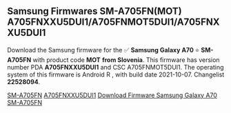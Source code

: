 <h2>Samsung Firmwares SM-A705FN(MOT) A705FNXXU5DUI1/A705FNMOT5DUI1/A705FNXXU5DUI1</h2>
Download the Samsung firmware for the ✅ <strong>Samsung Galaxy A70 </strong> ⭐ <strong>SM-A705FN</strong> with product code <strong>MOT</strong> <strong> from Slovenia</strong>. This firmware has version number PDA <strong>A705FNXXU5DUI1</strong> and CSC A705FNMOT5DUI1. The operating system of this firmware is Android R , with build date 2021-10-07. Changelist <strong>22528094</strong>.


[SM-A705FN](https://samfirm.shop/samsung/model/SM-A705FN)
[A705FNXXU5DUI1](https://samfirm.shop/samsung/pda/A705FNXXU5DUI1)
[Download Firmware Samsung Galaxy A70 SM-A705FN](https://samfirm.shop/samsung/firmware/464337)
